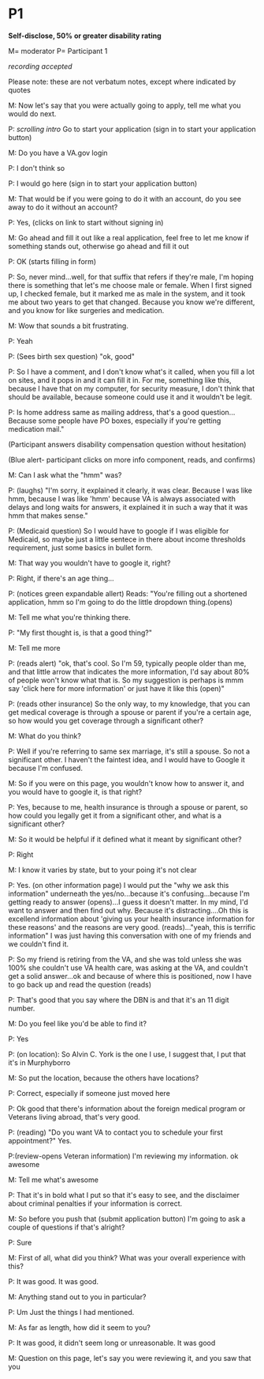# P1
**Self-disclose, 50% or greater disability rating**

M= moderator
P= Participant 1

_recording accepted_

Please note: these are not verbatum notes, except where indicated by quotes

M: Now let's say that you were actually going to apply, tell me what you would do next.

P: _scrolling intro_ Go to start your application (sign in to start your application button)

M: Do you have a VA.gov login

P: I don't think so

P: I would go here (sign in to start your application button)

M: That would be if you were going to do it with an account, do you see away to do it without an account?

P: Yes, (clicks on link to start without signing in)

M: Go ahead and fill it out like a real application, feel free to let me know if something stands out, otherwise go ahead and fill it out

P: OK (starts filling in form)

P: So, never mind...well, for that suffix that refers if they're male, I'm hoping there is something that let's me choose male or female. When I first signed up, I checked female, but it marked me as male in the system, and it took me about two years to get that changed. Because you know we're different, and you know for like surgeries and medication. 

M: Wow that sounds a bit frustrating.

P: Yeah

P: (Sees birth sex question) "ok, good"

P: So I have a comment, and I don't know what's it called, when you fill a lot on sites, and it pops in and it can fill it in. For me, something like this, because I have that on my computer, for security measure, I don't think that should be available, because someone could use it and it wouldn't be legit.

P: Is home address same as mailing address, that's a good question... Because some people have PO boxes, especially if you're getting medication mail."

(Participant answers disability compensation question without hesitation)

(Blue alert- participant clicks on more info component, reads, and confirms)

M: Can I ask what the "hmm" was?

P: (laughs) "I'm sorry, it explained it clearly, it was clear. Because I was like hmm, because I was like 'hmm' because VA is always associated with delays and long waits for answers, it explained it in such a way that it was hmm that makes sense."

P: (Medicaid question) So I would have to google if I was eligible for Medicaid, so maybe just a little sentece in there about income thresholds requirement, just some basics in bullet form.

M: That way you wouldn't have to google it, right?

P: Right, if there's an age thing...

P: (notices green expandable allert) Reads: "You're filling out a shortened application, hmm so I'm going to do the little dropdown thing.(opens)

M: Tell me what you're thinking there.

P: "My first thought is, is that a good thing?"

M: Tell me more

P: (reads alert) "ok, that's cool. So I'm 59, typically people older than me, and that little arrow that indicates the more information, I'd say about 80% of people won't know what that is. So my suggestion is perhaps is mmm say 'click here for more information' or just have it like this (open)"

P: (reads other insurance) So the only way, to my knowledge, that you can get medical coverage is through a spouse or parent if you're a certain age, so how would you get coverage through a significant other?

M: What do you think?

P: Well if you're referring to same sex marriage, it's still a spouse. So not a significant other. I haven't the faintest idea, and I would have to Google it because I'm confused.

M: So if you were on this page, you wouldn't know how to answer it, and you would have to google it, is that right?

P: Yes, because to me, health insurance is through a spouse or parent, so how could you legally get it from a significant other, and what is a significant other?

M: So it would be helpful if it defined what it meant by significant other?

P: Right

M: I know it varies by state, but to your poing it's not clear

P: Yes. (on other information page) I would put the "why we ask this information" underneath the yes/no...because it's confusing...because I'm getting ready to answer (opens)...I guess it doesn't matter. In my mind, I'd want to answer and then find out why. Because it's distracting....Oh this is excellend information about 'giving us your health insurance information for these reasons' and the reasons are very good. (reads)..."yeah, this is terrific information" I was just having this conversation with one of my friends and we couldn't find it. 

P: So my friend is retiring from the VA, and she was told unless she was 100% she couldn't use VA health care, was asking at the VA, and couldn't get a solid answer...ok and because of where this is positioned, now I have to go back up and read the question (reads)

P: That's good that you say where the DBN is and that it's an 11 digit number.

M: Do you feel like you'd be able to find it?

P: Yes

P: (on location): So Alvin C. York is the one I use, I suggest that, I put that it's in Murphyborro

M: So put the location, because the others have locations?

P: Correct, especially if someone just moved here

P: Ok good that there's information about the foreign medical program or Veterans living abroad, that's very good.

P: (reading) "Do you want VA to contact you to schedule your first appointment?" Yes.

P:(review-opens Veteran information) I'm reviewing my information. ok awesome

M: Tell me what's awesome

P: That it's in bold what I put so that it's easy to see, and the disclaimer about criminal penalties if your information is correct.

M: So before you push that (submit application button) I'm going to ask a couple of questions if that's alright?

P: Sure

M: First of all, what did you think? What was your overall experience with this? 

P: It was good. It was good.

M: Anything stand out to you in particular?

P: Um Just the things I had mentioned.

M: As far as length, how did it seem to you?

P: It was good, it didn't seem long or unreasonable. It was good

M: Question on this page, let's say you were reviewing it, and you saw that you 

